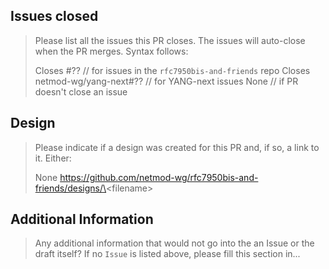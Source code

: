 ## Issues closed

> Please list all the issues this PR closes.
> The issues will auto-close when the PR merges.
> Syntax follows:
>
> Closes #??                    // for issues in the `rfc7950bis-and-friends` repo
> Closes netmod-wg/yang-next#?? // for YANG-next issues
> None                          // if PR doesn't close an issue


## Design

> Please indicate if a design was created for this PR and, if so,
> a link to it. Either:
>
> None
> https://github.com/netmod-wg/rfc7950bis-and-friends/designs/\<filename\>


## Additional Information

> Any additional information that would not go into the an Issue or the draft itself?
> If no `Issue` is listed above, please fill this section in...

